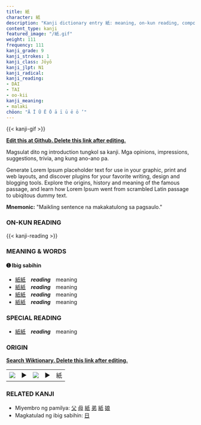 ```yaml
---
title: 紙
character: 紙
description: "Kanji dictionary entry 紙: meaning, on-kun reading, compounds, origin, related kanji"
content_type: kanji
featured_image: "/紙.gif"
weight: 111
frequency: 111
kanji_grade: 9
kanji_strokes: 1
kanji_class: Jōyō
kanji_jlpt: N1
kanji_radical: 
kanji_reading: 
- DAI
- TAI
- oo-kii
kanji_meaning:
- malaki
chōon: "Ā Ī Ū Ē Ō ā ī ū ē ō ’"
---
```

[//]: # (Don't edit the line below. Kanji animated GIF code is automatically generated.)
{{< kanji-gif >}}

[//]: # (Edit below this line.)

**[Edit this at Github. Delete this link after editing.](https://github.com/tim0g/tim/tree/main/content/kanji/紙/index.md)**

Magsulat dito ng introduction tungkol sa kanji. Mga opinions, impressions, suggestions, trivia, ang kung ano-ano pa.

Generate Lorem Ipsum placeholder text for use in your graphic, print and web layouts, and discover plugins for your favorite writing, design and blogging tools. Explore the origins, history and meaning of the famous passage, and learn how Lorem Ipsum went from scrambled Latin passage to ubiqitous dummy text.
 
**Mnemonic:** "Maikling sentence na makakatulong sa pagsaulo."

### ON-KUN READING

[//]: # (Don't edit the line below. ON-KUN READING code is automatically generated.)
{{< kanji-reading >}}

### MEANING & WORDS

#### ➊ **Ibig sabihin**
  - [紙](../紙)[紙](../紙)　***reading***　meaning
  - [紙](../紙)[紙](../紙)　***reading***　meaning
  - [紙](../紙)[紙](../紙)　***reading***　meaning
  - [紙](../紙)[紙](../紙)　***reading***　meaning

### SPECIAL READING
  - [紙](../紙)[紙](../紙)　***reading***　meaning

### ORIGIN

**[Search Wiktionary. Delete this link after editing.](https://wiktionary.org/wiki/紙)**
<table class="kanji-table"><tr><td>
<img src="60px-紙-bronze.svg.png">
</td><td>▶</td><td>
<img src="60px-紙-oracle.svg.png">
</td><td>▶</td>
<td class="kanji-origin">紙</td>
</tr></table>

### RELATED KANJI
- Miyembro ng pamilya: [父](../父) [母](../母) [紙](../紙) [弟](../弟) [紙](../紙) [娘](../娘)
- Magkatulad ng ibig sabihin: [日](../日)
